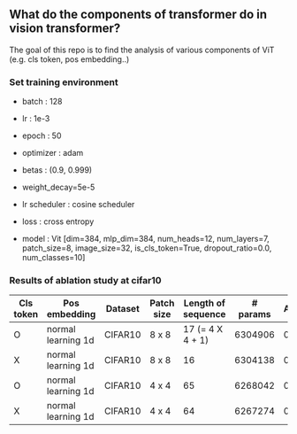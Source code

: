 ## What do the components of transformer do in vision transformer?

The goal of this repo is to find the analysis of various components of ViT (e.g. cls token, pos embedding..)

### Set training environment

- batch : 128
- lr : 1e-3
- epoch : 50

- optimizer : adam
- betas : (0.9, 0.999)
- weight_decay=5e-5

- lr scheduler : cosine scheduler
- loss : cross entropy
- model : Vit  [dim=384, mlp_dim=384, num_heads=12, num_layers=7,
                patch_size=8, image_size=32, is_cls_token=True,
                dropout_ratio=0.0, num_classes=10]
       
          
### Results of ablation study at cifar10  

|Cls token   | Pos embedding     |  Dataset   | Patch size | Length of sequence |  # params      | Accuracy |Test loss | overfitting epoch  |
|------------|-------------------| ---------- | ---------- | ------------------ |----------------|----------|----------| -------------------|
|O           |normal learning 1d |  CIFAR10   | 8 x 8      |  17 (= 4 X 4 + 1)  |6304906         |0.7554    |0.7702    | 35                 |
|X           |normal learning 1d |  CIFAR10   | 8 x 8      |  16                |6304138         |0.7701    |0.7054    | 37                 |
|O           |normal learning 1d |  CIFAR10   | 4 x 4      |  65                |6268042         |0.7490    |0.7588    | 32                 |
|X           |normal learning 1d |  CIFAR10   | 4 x 4      |  64                |6267274         |0.7870    |0.6486    | 48                 |

